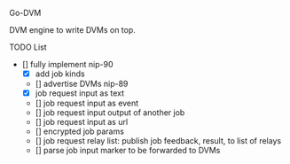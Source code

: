 Go-DVM

DVM engine to write DVMs on top.

TODO List
- [] fully implement nip-90
  - [x] add job kinds 
  - [] advertise DVMs nip-89
  - [x] job request input as text
  - [] job request input as event
  - [] job request input output of another job
  - [] job request input as url
  - [] encrypted job params
  - [] job request relay list: publish job feedback, result, to list of relays
  - [] parse job input marker to be forwarded to DVMs